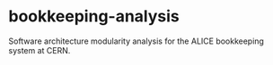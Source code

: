 # bookkeeping-analysis
Software architecture modularity analysis for the ALICE bookkeeping system at CERN.
